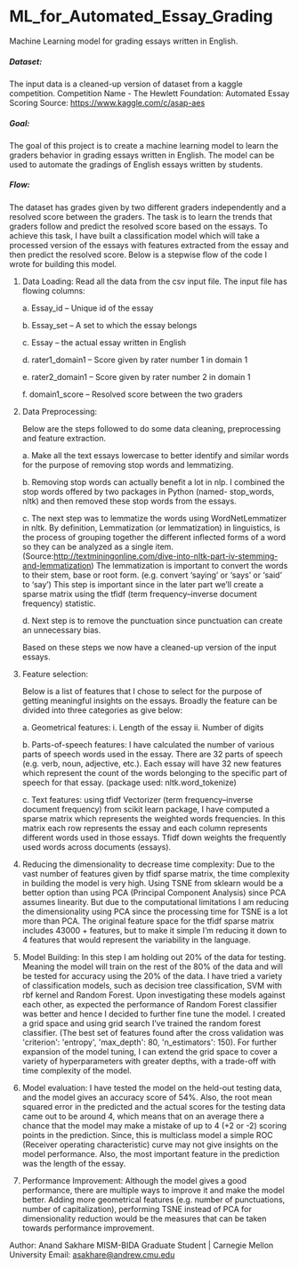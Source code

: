 # ML_for_Automated_Essay_Grading
Machine Learning model for grading essays written in English.

##### *Dataset:*
The input data is a cleaned-up version of dataset from a kaggle competition.
Competition Name - The Hewlett Foundation: Automated Essay Scoring Source: https://www.kaggle.com/c/asap-aes

##### *Goal:*
The goal of this project is to create a machine learning model to learn the graders behavior in grading essays written in English. The model can be used to automate the gradings of English essays written by students.

##### *Flow:*
The dataset has grades given by two different graders independently and a resolved score between the graders. The task is to learn the trends that graders follow and predict the resolved score based on the essays. To achieve this task, I have built a classification model which will take a processed version of the essays with features extracted from the essay and then predict the resolved score. Below is a stepwise flow of the code I wrote for building this model.

1. Data Loading:
Read all the data from the csv input file. The input file has flowing columns:

      a. Essay_id – Unique id of the essay

      b. Essay_set – A set to which the essay belongs

      c. Essay – the actual essay written in English

      d. rater1_domain1 – Score given by rater number 1 in domain 1

      e. rater2_domain1 – Score given by rater number 2 in domain 1

      f. domain1_score – Resolved score between the two graders

2. Data Preprocessing:

    Below are the steps followed to do some data cleaning, preprocessing and feature extraction.

      a. Make all the text essays lowercase to better identify and similar words for the purpose of removing stop words and lemmatizing.

      b. Removing stop words can actually benefit a lot in nlp. I combined the stop words offered by two packages in Python (named- stop_words, nltk) and then removed these stop words from the essays.

      c. The next step was to lemmatize the words using WordNetLemmatizer in nltk. By definition, Lemmatization (or lemmatization) in linguistics, is the process of grouping together the different inflected forms of a word so they can be analyzed as a single item. (Source:http://textminingonline.com/dive-into-nltk-part-iv-stemming-and-lemmatization) The lemmatization is important to convert the words to their stem, base or root form. (e.g. convert ‘saying’ or ‘says’ or ‘said’ to ‘say’) This step is important since in the later part we’ll create a sparse matrix using the tfidf (term frequency–inverse document frequency) statistic.

      d. Next step is to remove the punctuation since punctuation can create an unnecessary bias.

    Based on these steps we now have a cleaned-up version of the input essays.

3. Feature selection:

    Below is a list of features that I chose to select for the purpose of getting meaningful insights on the essays. Broadly the feature can be divided into three categories as give below:

      a. Geometrical features:
              i. Length of the essay
              ii. Number of digits
      
      b. Parts-of-speech features: I have calculated the number of various parts of speech words used in the essay. There are 32 parts of speech (e.g. verb, noun, adjective, etc.). Each essay will have 32 new features which represent the count of the words belonging to the specific part of speech for that essay. (package used: nltk.word_tokenize)

      c. Text features: using tfidf Vectorizer (term frequency–inverse document frequency) from scikit learn package, I have computed a sparse matrix which represents the weighted words frequencies. In this matrix each row represents the essay and each column represents different words used in those essays. Tfidf down weights the frequently used words across documents (essays).

4. Reducing the dimensionality to decrease time complexity:
Due to the vast number of features given by tfidf sparse matrix, the time complexity in building the model is very high. Using TSNE from sklearn would be a better option than using PCA (Principal Component Analysis) since PCA assumes linearity. But due to the computational limitations I am reducing the dimensionality using PCA since the processing time for TSNE is a lot more than PCA. The original feature space for the tfidf sparse matrix includes 43000 + features, but to make it simple I’m reducing it down to 4 features that would represent the variability in the language.

5. Model Building:
In this step I am holding out 20% of the data for testing. Meaning the model will train on the rest of the 80% of the data and will be tested for accuracy using the 20% of the data. I have tried a variety of classification models, such as decision tree classification, SVM with rbf kernel and Random Forest. Upon investigating these models against each other, as expected the performance of Random Forest classifier was better and hence I decided to further fine tune the model. I created a grid space and using grid search I’ve trained the random forest classifier. (The best set of features found after the cross validation was 'criterion': 'entropy', 'max_depth': 80, 'n_estimators': 150). For further expansion of the model tuning, I can extend the grid space to cover a variety of hyperparameters with greater depths, with a trade-off with time complexity of the model.

6. Model evaluation:
I have tested the model on the held-out testing data, and the model gives an accuracy score of 54%. Also, the root mean squared error in the predicted and the actual scores for the testing data came out to be around 4, which means that on an average there a chance that the model may make a mistake of up to 4 (+2 or -2) scoring points in the prediction. Since, this is multiclass model a simple ROC (Receiver operating characteristic) curve may not give insights on the model performance. Also, the most important feature in the prediction was the length of the essay.

7. Performance Improvement:
Although the model gives a good performance, there are multiple ways to improve it and make the model better. Adding more geometrical features (e.g. number of punctuations, number of capitalization), performing TSNE instead of PCA for dimensionality reduction would be the measures that can be taken towards performance improvement.

Author:
Anand Sakhare
MISM-BIDA Graduate Student | Carnegie Mellon University
Email: asakhare@andrew.cmu.edu
